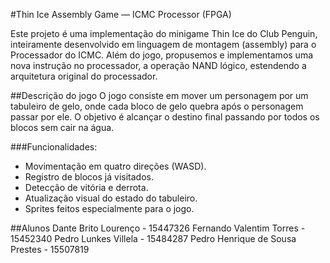 #Thin Ice Assembly Game — ICMC Processor (FPGA)

Este projeto é uma implementação do minigame Thin Ice do Club Penguin, inteiramente desenvolvido em linguagem de montagem (assembly) para o Processador do ICMC.
Além do jogo, propusemos e implementamos uma nova instrução no processador, a operação NAND lógico, estendendo a arquitetura original do processador.

##Descrição do jogo
O jogo consiste em mover um personagem por um tabuleiro de gelo, onde cada bloco de gelo quebra após o personagem passar por ele. O objetivo é alcançar o destino final passando por todos os blocos sem cair na água.

###Funcionalidades:
- Movimentação em quatro direções (WASD).
- Registro de blocos já visitados.
- Detecção de vitória e derrota.
- Atualização visual do estado do tabuleiro.
- Sprites feitos especialmente para o jogo.

##Alunos
Dante Brito Lourenço - 15447326
Fernando Valentim Torres - 15452340
Pedro Lunkes Villela - 15484287
Pedro Henrique de Sousa Prestes - 15507819
